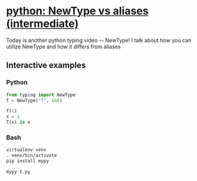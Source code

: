 # [python: NewType vs aliases (intermediate)](https://youtu.be/9rRYeunzX8c)

Today is another python typing video -- NewType!  I talk about how you can utilize NewType and how it differs from aliases

## Interactive examples

### Python

```python
from typing import NewType
T = NewType("T", int)

T(1)
x = 1
T(x) is x
```

### Bash

```bash
virtualenv venv
. venv/bin/activate
pip install mypy

mypy t.py
```
